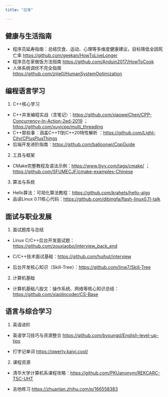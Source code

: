 ```yaml
---
title: "日常"

---
```


## 健康与生活指南

- 程序员延寿指南：总结饮食、运动、心理等多维度健康建议，目标降低全因死亡率 https://github.com/geekan/HowToLiveLonger  
- 程序员在家做饭方法指南 https://github.com/Anduin2017/HowToCook  
- 人体系统调优不完全指南 https://github.com/zijie0/HumanSystemOptimization  

## 编程语言学习

1. C++核心学习

- C++并发编程实战（含笔记）：https://github.com/xiaoweiChen/CPP-Concurrency-In-Action-2ed-2019 ；https://github.com/xuyicpp/multi_threading  
- C++那些事：涵盖C++11到C++20特性解析 ：https://github.com/Light-City/CPlusPlusThings
- 后端开发进阶指南：https://github.com/balloonwj/CppGuide

2. 工具与框架

- CMake完整教程及语法示例：https://www.ljjyy.com/tags/cmake/ ；https://github.com/SFUMECJF/cmake-examples-Chinese

3. 算法与系统

- Hello算法：可视化算法教程：https://github.com/krahets/hello-algo
- 品读Linux 0.11核心代码：https://github.com/dibingfa/flash-linux0.11-talk

## 面试与职业发展

1. 面试题库与总结

- Linux C/C++后台开发面试题：https://github.com/zouxiaobo/interview_back_end

- C/C++技术面试基础：https://github.com/huihut/interview

- 后台开发核心知识（Skill-Tree）：https://github.com/linw7/Skill-Tree

2. 计算机基础

- 计算机基础八股文：操作系统、网络等核心知识总结：https://github.com/xiaolincoder/CS-Base

## 语言与综合学习

1. 英语进阶

- 英语学习技巧与资源整合 https://github.com/byoungd/English-level-up-tips

- 打字记单词 https://qwerty.kaiyi.cool/

2. 课程资源

- 清华大学计算机系课程攻略：https://github.com/PKUanonym/REKCARC-TSC-UHT

- 吉他练习 https://zhuanlan.zhihu.com/p/166558383

<!-- ![img](https://cdn.jsdelivr.net/gh/lzxqaq/jsdelivr@master/image/costumes/au-revoir-1920-fashion-illustration-in-high-resolution-by-george-barbier-original-from-the-beinecke-rare-book--manuscript-library-digitally-enhanced-by-rawpixel_50805758536_o.jpg) -->
